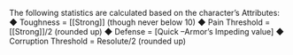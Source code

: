The following statistics are calculated based on the character’s Attributes: 
◆ Toughness = [[Strong]] (though never below 10) 
◆ Pain Threshold = [[Strong]]/2 (rounded up) 
◆ Defense = [Quick –Armor’s Impeding value] 
◆ Corruption Threshold = Resolute/2 (rounded up)